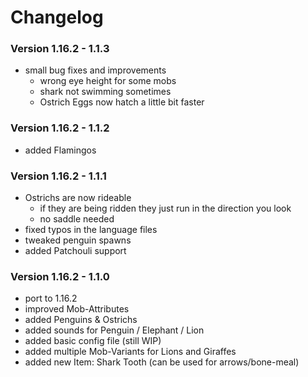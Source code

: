 # Changelog

### Version 1.16.2 - 1.1.3
 - small bug fixes and improvements
     - wrong eye height for some mobs
     - shark not swimming sometimes
     - Ostrich Eggs now hatch a little bit faster

### Version 1.16.2 - 1.1.2
 - added Flamingos

### Version 1.16.2 - 1.1.1
 - Ostrichs are now rideable
    - if they are being ridden they just run in the direction you look
    - no saddle needed
 - fixed typos in the language files
 - tweaked penguin spawns
 - added Patchouli support


### Version 1.16.2 - 1.1.0
 - port to 1.16.2
 - improved Mob-Attributes
 - added Penguins & Ostrichs
 - added sounds for Penguin / Elephant / Lion
 - added basic config file (still WIP)
 - added multiple Mob-Variants for Lions and Giraffes
 - added new Item: Shark Tooth (can be used for arrows/bone-meal)